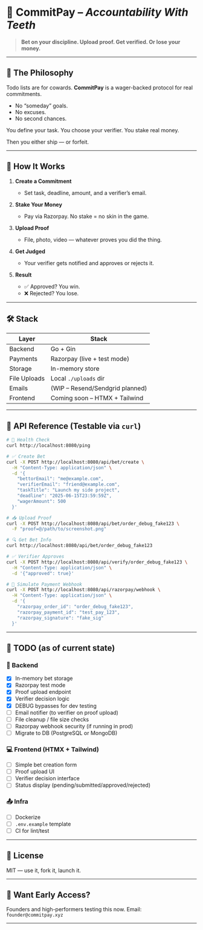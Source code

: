 
# 🎯 CommitPay – *Accountability With Teeth*

> **Bet on your discipline. Upload proof. Get verified. Or lose your money.**

---

## 🧠 The Philosophy

Todo lists are for cowards.
**CommitPay** is a wager-backed protocol for real commitments.

* No “someday” goals.
* No excuses.
* No second chances.

You define your task.
You choose your verifier.
You stake real money.

Then you either ship — or forfeit.

---

## 🧪 How It Works

1. **Create a Commitment**

   * Set task, deadline, amount, and a verifier’s email.

2. **Stake Your Money**

   * Pay via Razorpay. No stake = no skin in the game.

3. **Upload Proof**

   * File, photo, video — whatever proves you did the thing.

4. **Get Judged**

   * Your verifier gets notified and approves or rejects it.

5. **Result**

   * ✅ Approved? You win.
   * ❌ Rejected? You lose.

---

## 🛠️ Stack

| Layer        | Stack                           |
| ------------ | ------------------------------- |
| Backend      | Go + Gin                        |
| Payments     | Razorpay (live + test mode)     |
| Storage      | In-memory store                 |
| File Uploads | Local `./uploads` dir           |
| Emails       | (WIP – Resend/Sendgrid planned) |
| Frontend     | Coming soon – HTMX + Tailwind   |

---

## 🧪 API Reference (Testable via `curl`)

```bash
# 🧬 Health Check
curl http://localhost:8080/ping

# ✅ Create Bet
curl -X POST http://localhost:8080/api/bet/create \
  -H "Content-Type: application/json" \
  -d '{
    "bettorEmail": "me@example.com",
    "verifierEmail": "friend@example.com",
    "taskTitle": "Launch my side project",
    "deadline": "2025-06-15T23:59:59Z",
    "wagerAmount": 500
  }'

# 📥 Upload Proof
curl -X POST http://localhost:8080/api/bet/order_debug_fake123 \
  -F "proof=@/path/to/screenshot.png"

# 🔍 Get Bet Info
curl http://localhost:8080/api/bet/order_debug_fake123

# ✅ Verifier Approves
curl -X POST http://localhost:8080/api/verify/order_debug_fake123 \
  -H "Content-Type: application/json" \
  -d '{"approved": true}'

# 🧾 Simulate Payment Webhook
curl -X POST http://localhost:8080/api/razorpay/webhook \
  -H "Content-Type: application/json" \
  -d '{
    "razorpay_order_id": "order_debug_fake123",
    "razorpay_payment_id": "test_pay_123",
    "razorpay_signature": "fake_sig"
  }'
```

---

## 📌 TODO (as of current state)

### 🔧 Backend

* [x] In-memory bet storage
* [x] Razorpay test mode
* [x] Proof upload endpoint
* [x] Verifier decision logic
* [x] DEBUG bypasses for dev testing
* [ ] Email notifier (to verifier on proof upload)
* [ ] File cleanup / file size checks
* [ ] Razorpay webhook security (if running in prod)
* [ ] Migrate to DB (PostgreSQL or MongoDB)

### 💻 Frontend (HTMX + Tailwind)

* [ ] Simple bet creation form
* [ ] Proof upload UI
* [ ] Verifier decision interface
* [ ] Status display (pending/submitted/approved/rejected)

### 📤 Infra

* [ ] Dockerize
* [ ] `.env.example` template
* [ ] CI for lint/test

---

## 🪪 License

MIT — use it, fork it, launch it.

---

## 🧨 Want Early Access?

Founders and high-performers testing this now.
Email: `founder@commitpay.xyz`

---
